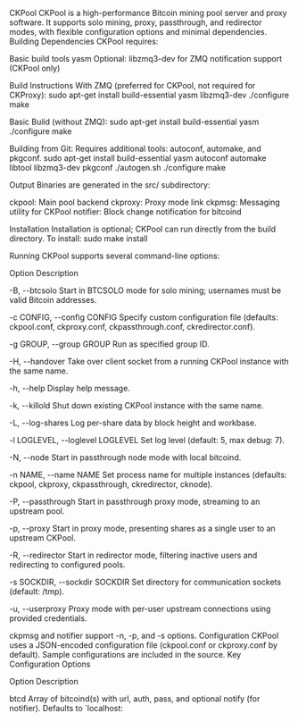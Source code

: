 CKPool
CKPool is a high-performance Bitcoin mining pool server and proxy software. It supports solo mining, proxy, passthrough, and redirector modes, with flexible configuration options and minimal dependencies.
Building
Dependencies
CKPool requires:

Basic build tools
yasm
Optional: libzmq3-dev for ZMQ notification support (CKPool only)

Build Instructions
With ZMQ (preferred for CKPool, not required for CKProxy):
sudo apt-get install build-essential yasm libzmq3-dev
./configure
make

Basic Build (without ZMQ):
sudo apt-get install build-essential yasm
./configure
make

Building from Git:
Requires additional tools: autoconf, automake, and pkgconf.
sudo apt-get install build-essential yasm autoconf automake libtool libzmq3-dev pkgconf
./autogen.sh
./configure
make

Output
Binaries are generated in the src/ subdirectory:

ckpool: Main pool backend
ckproxy: Proxy mode link
ckpmsg: Messaging utility for CKPool
notifier: Block change notification for bitcoind

Installation
Installation is optional; CKPool can run directly from the build directory. To install:
sudo make install

Running
CKPool supports several command-line options:



Option
Description



-B, --btcsolo
Start in BTCSOLO mode for solo mining; usernames must be valid Bitcoin addresses.


-c CONFIG, --config CONFIG
Specify custom configuration file (defaults: ckpool.conf, ckproxy.conf, ckpassthrough.conf, ckredirector.conf).


-g GROUP, --group GROUP
Run as specified group ID.


-H, --handover
Take over client socket from a running CKPool instance with the same name.


-h, --help
Display help message.


-k, --killold
Shut down existing CKPool instance with the same name.


-L, --log-shares
Log per-share data by block height and workbase.


-l LOGLEVEL, --loglevel LOGLEVEL
Set log level (default: 5, max debug: 7).


-N, --node
Start in passthrough node mode with local bitcoind.


-n NAME, --name NAME
Set process name for multiple instances (defaults: ckpool, ckproxy, ckpassthrough, ckredirector, cknode).


-P, --passthrough
Start in passthrough proxy mode, streaming to an upstream pool.


-p, --proxy
Start in proxy mode, presenting shares as a single user to an upstream CKPool.


-R, --redirector
Start in redirector mode, filtering inactive users and redirecting to configured pools.


-s SOCKDIR, --sockdir SOCKDIR
Set directory for communication sockets (default: /tmp).


-u, --userproxy
Proxy mode with per-user upstream connections using provided credentials.


ckpmsg and notifier support -n, -p, and -s options.
Configuration
CKPool uses a JSON-encoded configuration file (ckpool.conf or ckproxy.conf by default). Sample configurations are included in the source.
Key Configuration Options



Option
Description



btcd
Array of bitcoind(s) with url, auth, pass, and optional notify (for notifier). Defaults to `localhost:

